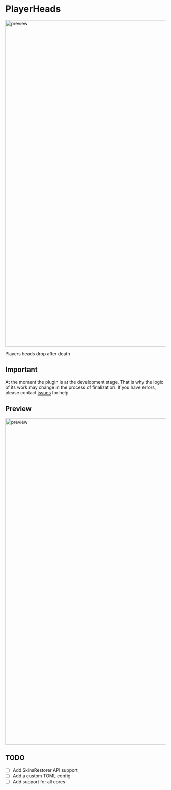 # PlayerHeads

<img src="https://i.imgur.com/AMLxUJ6.png" alt="preview" width="1024px" />

Players heads drop after death


## Important

At the moment the plugin is at the development stage.
That is why the logic of its work may change in the process of finalization.
If you have errors, please contact [issues](https://github.com/orewaee/PlayerHeads/issues) for help.


## Preview

<img src="https://i.imgur.com/EH1XhAf.gif" alt="preview" width="1024px" />


## TODO

- [ ] Add SkinsRestorer API support
- [ ] Add a custom TOML config
- [ ] Add support for all cores
